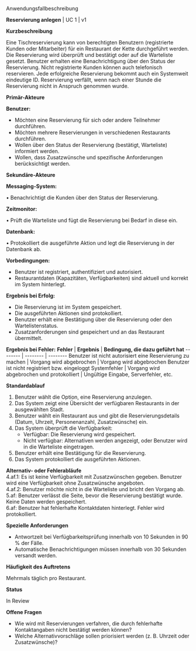 Anwendungsfallbeschreibung

**Reservierung anlegen** | UC 1 | v1

**Kurzbeschreibung**

Eine Tischreservierung kann von berechtigten Benutzern (registrierte Kunden oder Mitarbeiter) für ein Restaurant der Kette durchgeführt werden. Die Reservierung wird überprüft und bestätigt oder auf die Warteliste gesetzt. Benutzer erhalten eine Benachrichtigung über den Status der Reservierung.
Nicht registrierte Kunden können auch telefonisch reservieren.
Jede erfolgreiche Reservierung bekommt auch ein Systemweit eindeutige ID.
Reservierung verfällt, wenn nach einer Stunde die Reservierung nicht in Anspruch genommen wurde.

**Primär-Akteure**

**Benutzer:**
*	Möchten eine Reservierung für sich oder andere Teilnehmer durchführen.
*	Möchten mehrere Reservierungen in verschiedenen Restaurants durchführen.
*	Wollen über den Status der Reservierung (bestätigt, Warteliste) informiert werden.
*	Wollen, dass Zusatzwünsche und spezifische Anforderungen berücksichtigt werden.

**Sekundäre-Akteure**

**Messaging-System:**

•	Benachrichtigt die Kunden über den Status der Reservierung.

**Zeitmonitor:**

•	Prüft die Warteliste und fügt die Reservierung bei Bedarf in diese ein.

**Datenbank:**

•	Protokolliert die ausgeführte Aktion und legt die Reservierung in der Datenbank ab.

**Vorbedingungen:**
*	Benutzer ist registriert, authentifiziert und autorisiert.
*	Restaurantdaten (Kapazitäten, Verfügbarkeiten) sind aktuell und korrekt im System hinterlegt.

**Ergebnis bei Erfolg:**
*	Die Reservierung ist im System gespeichert.
*	Die ausgeführten Aktionen sind protokolliert.
*	Benutzer erhält eine Bestätigung über die Reservierung oder den Wartelistenstatus.
*	Zusatzanforderungen sind gespeichert und an das Restaurant übermittelt.

**Ergebnis bei Fehler:**
**Fehler**   | **Ergebnis** | **Bedingung, die dazu geführt hat**
-------- | -------- | --------
Benutzer ist nicht autorisiert eine Reservierung zu machen   | Vorgang wird abgebrochen   | Vorgang wird abgebrochen	Benutzer ist nicht registriert bzw. eingeloggt
Systemfehler   | Vorgang wird abgebrochen und protokolliert   | Ungültige Eingabe, Serverfehler, etc.

**Standardablauf**
1.  Benutzer wählt die Option, eine Reservierung anzulegen.
2.	Das System zeigt eine Übersicht der verfügbaren Restaurants in der ausgewählten Stadt.
3.	Benutzer wählt ein Restaurant aus und gibt die Reservierungsdetails (Datum, Uhrzeit, Personenanzahl, Zusatzwünsche) ein.
4.	Das System überprüft die Verfügbarkeit:
    *	Verfügbar: Die Reservierung wird gespeichert.
    *	Nicht verfügbar: Alternativen werden angezeigt, oder Benutzer wird in die Warteliste eingetragen.
5.	Benutzer erhält eine Bestätigung für die Reservierung.
6.	Das System protokolliert die ausgeführten Aktionen.

**Alternativ- oder Fehlerabläufe**  
4.af.1: Es ist keine Verfügbarkeit mit Zusatzwünschen gegeben. Benutzer wird eine Verfügbarkeit ohne Zusatzwünsche angeboten.  
4.af.2: Benutzer möchte nicht in die Warteliste und bricht den Vorgang ab.  
5.af: Benutzer verlässt die Seite, bevor die Reservierung bestätigt wurde. Keine Daten werden gespeichert.  
6.af: Benutzer hat fehlerhafte Kontaktdaten hinterlegt. Fehler wird protokolliert.  

**Spezielle Anforderungen**
*	Antwortzeit bei Verfügbarkeitsprüfung innerhalb von 10 Sekunden in 90 % der Fälle.
*	Automatische Benachrichtigungen müssen innerhalb von 30 Sekunden versandt werden.

**Häufigkeit des Auftretens**

  Mehrmals täglich pro Restaurant.

**Status**

  In Review

**Offene Fragen**
*	Wie wird mit Reservierungen verfahren, die durch fehlerhafte Kontaktangaben nicht bestätigt werden können?
*	Welche Alternativvorschläge sollen priorisiert werden (z. B. Uhrzeit oder Zusatzwünsche)?
